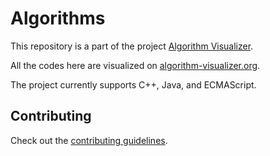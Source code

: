 # Algorithms

This repository is a part of the project [Algorithm Visualizer](https://github.com/algorithm-visualizer).

All the codes here are visualized on [algorithm-visualizer.org](https://algorithm-visualizer.org/).

The project currently supports C++, Java, and ECMAScript.

## Contributing

Check out the [contributing guidelines](https://github.com/algorithm-visualizer/algorithms/blob/master/CONTRIBUTING.md).
